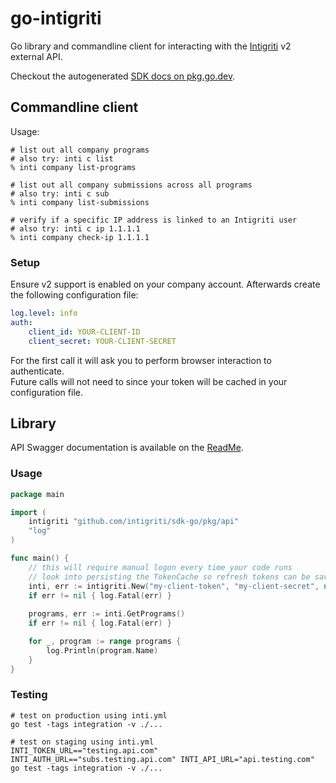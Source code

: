 # go-intigriti

Go library and commandline client for interacting with the [Intigriti](https://www.intigriti.com/) v2 external API.

Checkout the autogenerated [SDK docs on pkg.go.dev](https://pkg.go.dev/github.com/intigriti/sdk-go).

## Commandline client

Usage:
```shell
# list out all company programs
# also try: inti c list
% inti company list-programs

# list out all company submissions across all programs
# also try: inti c sub
% inti company list-submissions

# verify if a specific IP address is linked to an Intigriti user
# also try: inti c ip 1.1.1.1
% inti company check-ip 1.1.1.1
```

### Setup

Ensure v2 support is enabled on your company account. Afterwards create the following configuration file:

```yaml
log.level: info
auth:
    client_id: YOUR-CLIENT-ID
    client_secret: YOUR-CLIENT-SECRET
```

For the first call it will ask you to perform browser interaction to authenticate. <br/>
Future calls will not need to since your token will be cached in your configuration file.

## Library 

API Swagger documentation is available on the [ReadMe](https://dash.readme.com/project/intigriti/v2.0/overview).

### Usage
```go
package main

import (
	intigriti "github.com/intigriti/sdk-go/pkg/api"
	"log"
)

func main() {
	// this will require manual logon every time your code runs
	// look into persisting the TokenCache so refresh tokens can be saved
	inti, err := intigriti.New("my-client-token", "my-client-secret", nil, nil)
	if err != nil { log.Fatal(err) }
	
	programs, err := inti.GetPrograms()
	if err != nil { log.Fatal(err) }

	for _, program := range programs {
		log.Println(program.Name)
	}
}
```

### Testing
```shell script
# test on production using inti.yml
go test -tags integration -v ./...

# test on staging using inti.yml
INTI_TOKEN_URL=="testing.api.com" INTI_AUTH_URL=="subs.testing.api.com" INTI_API_URL="api.testing.com" go test -tags integration -v ./...
```